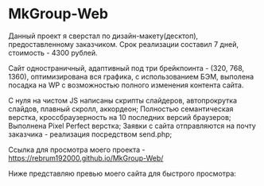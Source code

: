 # MkGroup-Web

Данный проект я сверстал по дизайн-макету(десктоп), предоставленному заказчиком. Срок реализации составил 7 дней, стоимость - 4300 рублей.

Сайт одностраничный, адаптивный под три брейкпоинта - (320, 768, 1360), оптимизирована вся графика, с использованием БЭМ, выполена посадка на WP с возможностью полного изменения контента сайта.

С нуля на чистом JS написаны скрипты слайдеров, автопрокрутка слайдов, плавный скролл, аккордеон;
Полностью семантическая верстка, кроссбраузерность на 10 последних версий браузеров;
Выполнена Pixel Perfect верстка;
Заявки с сайта отправляются на почту заказчика - реализация посредством send.php;

Ссылка для просмотра моего проекта - https://rebrum192000.github.io/MkGroup-Web/

Ниже представляю превью моего сайта для быстрого просмотра:
